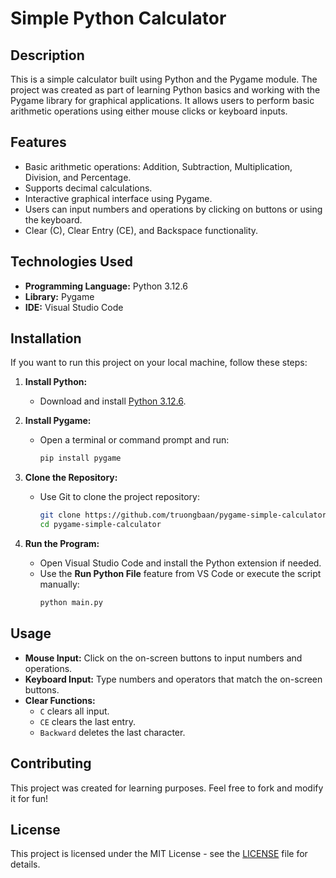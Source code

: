 # Simple Python Calculator

## Description
This is a simple calculator built using Python and the Pygame module. The project was created as part of learning Python basics and working with the Pygame library for graphical applications. It allows users to perform basic arithmetic operations using either mouse clicks or keyboard inputs.

## Features
- Basic arithmetic operations: Addition, Subtraction, Multiplication, Division, and Percentage.
- Supports decimal calculations.
- Interactive graphical interface using Pygame.
- Users can input numbers and operations by clicking on buttons or using the keyboard.
- Clear (C), Clear Entry (CE), and Backspace functionality.

## Technologies Used
- **Programming Language:** Python 3.12.6
- **Library:** Pygame
- **IDE:** Visual Studio Code

## Installation
If you want to run this project on your local machine, follow these steps:

1. **Install Python:**
   - Download and install [Python 3.12.6](https://www.python.org/downloads/).
   
2. **Install Pygame:**
   - Open a terminal or command prompt and run:
     ```bash
     pip install pygame
     ```

3. **Clone the Repository:**
   - Use Git to clone the project repository:
     ```bash
     git clone https://github.com/truongbaan/pygame-simple-calculator.git
     cd pygame-simple-calculator
     ```

4. **Run the Program:**
   - Open Visual Studio Code and install the Python extension if needed.
   - Use the **Run Python File** feature from VS Code or execute the script manually:
     ```bash
     python main.py
     ```

## Usage
- **Mouse Input:** Click on the on-screen buttons to input numbers and operations.
- **Keyboard Input:** Type numbers and operators that match the on-screen buttons.
- **Clear Functions:**
  - `C` clears all input.
  - `CE` clears the last entry.
  - `Backward` deletes the last character.

## Contributing  
This project was created for learning purposes. Feel free to fork and modify it for fun!

## License  
This project is licensed under the MIT License - see the [LICENSE](LICENSE) file for details.
